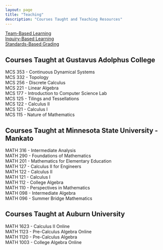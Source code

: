 ```yaml
---
layout: page
title: "Teaching"
description: "Courses Taught and Teaching Resources"
---
```


[Team-Based Learning](/TBL/index.md)  
[Inquiry-Based Learning](/IBL/index.md)  
[Standards-Based Grading](/SBG/index.md)  

## Courses Taught at Gustavus Adolphus College  
MCS 353 - Continuous Dynamical Systems  
MCS 332 - Topology  
MCS 256 - Discrete Calculus  
MCS 221 - Linear Algebra  
MCS 177 - Introduction to Computer Science Lab  
MCS 125 - Tilings and Tessellations  
MCS 122 - Calculus II  
MCS 121 - Calculus I  
MCS 115 - Nature of Mathematics  

## Courses Taught at Minnesota State University - Mankato  
MATH 316 - Intermediate Analysis  
MATH 290 - Foundations of Mathematics  
MATH 201 - Mathematics for Elementary Education   
MATH 127 - Calculus II for Engineers  
MATH 122 - Calculus II  
MATH 121 - Calculus I  
MATH 112 - College Algebra   
MATH 110 - Perspectives in Mathematics  
MATH 098 - Intermediate Algebra   
MATH 096 - Summer Bridge Mathematics   

## Courses Taught at Auburn University  
MATH 1623 - Calculus II Online  
MATH 1123 - Pre-Calculus Algebra Online  
MATH 1120 - Pre-Calculus Algebra  
MATH 1003 - College Algebra Online   

